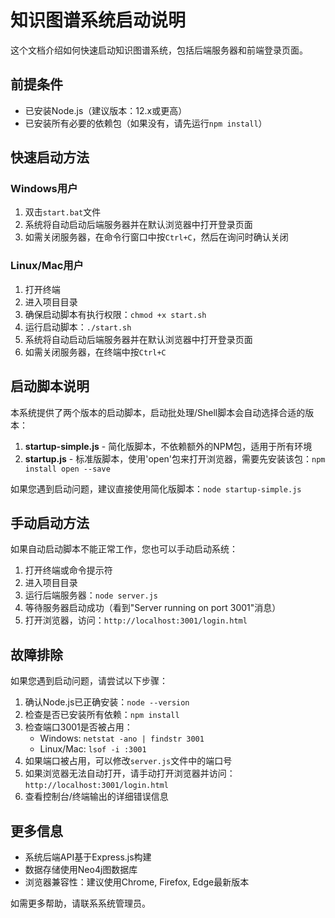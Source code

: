 # 知识图谱系统启动说明

这个文档介绍如何快速启动知识图谱系统，包括后端服务器和前端登录页面。

## 前提条件

- 已安装Node.js（建议版本：12.x或更高）
- 已安装所有必要的依赖包（如果没有，请先运行`npm install`）

## 快速启动方法

### Windows用户

1. 双击`start.bat`文件
2. 系统将自动启动后端服务器并在默认浏览器中打开登录页面
3. 如需关闭服务器，在命令行窗口中按`Ctrl+C`，然后在询问时确认关闭

### Linux/Mac用户

1. 打开终端
2. 进入项目目录
3. 确保启动脚本有执行权限：`chmod +x start.sh`
4. 运行启动脚本：`./start.sh`
5. 系统将自动启动后端服务器并在默认浏览器中打开登录页面
6. 如需关闭服务器，在终端中按`Ctrl+C`

## 启动脚本说明

本系统提供了两个版本的启动脚本，启动批处理/Shell脚本会自动选择合适的版本：

1. **startup-simple.js** - 简化版脚本，不依赖额外的NPM包，适用于所有环境
2. **startup.js** - 标准版脚本，使用'open'包来打开浏览器，需要先安装该包：`npm install open --save`

如果您遇到启动问题，建议直接使用简化版脚本：`node startup-simple.js`

## 手动启动方法

如果自动启动脚本不能正常工作，您也可以手动启动系统：

1. 打开终端或命令提示符
2. 进入项目目录
3. 运行后端服务器：`node server.js`
4. 等待服务器启动成功（看到"Server running on port 3001"消息）
5. 打开浏览器，访问：`http://localhost:3001/login.html`

## 故障排除

如果您遇到启动问题，请尝试以下步骤：

1. 确认Node.js已正确安装：`node --version`
2. 检查是否已安装所有依赖：`npm install`
3. 检查端口3001是否被占用：
   - Windows: `netstat -ano | findstr 3001`
   - Linux/Mac: `lsof -i :3001`
4. 如果端口被占用，可以修改`server.js`文件中的端口号
5. 如果浏览器无法自动打开，请手动打开浏览器并访问：`http://localhost:3001/login.html`
6. 查看控制台/终端输出的详细错误信息

## 更多信息

- 系统后端API基于Express.js构建
- 数据存储使用Neo4j图数据库
- 浏览器兼容性：建议使用Chrome, Firefox, Edge最新版本

如需更多帮助，请联系系统管理员。 